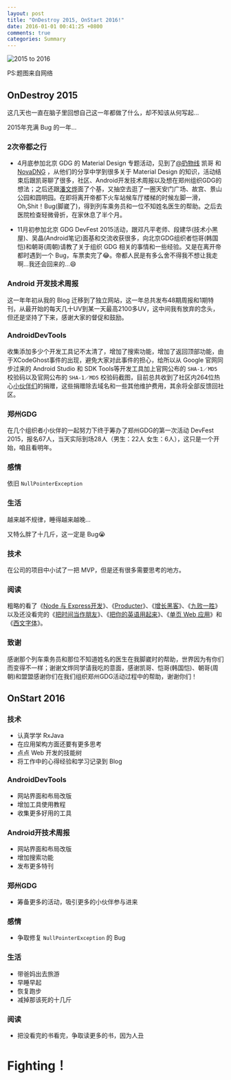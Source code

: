 ```yaml
---
layout: post
title: "OnDestroy 2015, OnStart 2016!"
date: 2016-01-01 00:41:25 +0800
comments: true
categories: Summary
---
```


![2015 to 2016](http://ww1.sinaimg.cn/large/5db51f96jw1ezj0a2oo83j218g0xcaci.jpg)

<!--more-->

PS:题图来自网络

## OnDestroy 2015

这几天也一直在脑子里回想自己这一年都做了什么，却不知该从何写起...

2015年充满 Bug 的一年...

### 2次帝都之行

* 4月底参加北京 GDG 的 Material Design 专题活动，见到了[@扔物线](https://github.com/rengwuxian) 凯哥 和 [NovaDNG](https://www.zhihu.com/people/GeoffreyR) ，从他们的分享中学到很多关于 Material Design 的知识，活动结束后跟凯哥聊了很多，社区、Android开发技术周报以及想在郑州组织GDG的想法；之后还跟[潘文烨](http://weibo.com/powerpkm)面了个基，又抽空去逛了一圈天安门广场、故宫、景山公园和圆明园。在即将离开帝都下火车站候车厅楼梯的时候左脚一滑，Oh,Shit！Bug(脚崴了)，得到列车乘务员和一位不知姓名医生的帮助。之后去医院检查轻微骨折，在家休息了半个月。

* 11月初参加北京 GDG DevFest 2015活动，跟邓凡平老师、段建华(技术小黑屋)、吴晶(Android笔记)面基和交流收获很多，向北京GDG组织者恺哥(韩国恺)和朝哥(周朝)请教了关于组织 GDG 相关的事情和一些经验。又是在离开帝都时遇到一个 Bug，车票卖完了😂。帝都人民是有多么舍不得我不想让我走啊...我还会回来的...😄

### Android 开发技术周报

这一年年初从我的 Blog 迁移到了独立网站，这一年总共发布48期周报和1期特刊，从最开始的每天几十UV到某一天最高2100多UV，这中间我有放弃的念头，但还是坚持了下来，感谢大家的督促和鼓励。

### AndroidDevTools

收集添加多少个开发工具记不太清了，增加了搜索功能，增加了返回顶部功能，由于XCodeGhost事件的出现，避免大家对此事件的担心，给所以从 Google 官网同步过来的 Android Studio 和 SDK Tools等开发工具加上官网公布的 `SHA-1／MD5` 校验码以及官网公布的 `SHA-1／MD5` 校验码截图，目前总共收到了社区内264位热心[小伙伴们](http://www.androiddevtools.cn/donate.html#donate-list)的捐赠，这些捐赠除去域名和一些其他维护费用，其余将全部反馈回社区。

### 郑州GDG

在几个组织者小伙伴的一起努力下终于筹办了郑州GDG的第一次活动 DevFest 2015，报名67人，当天实际到场28人（男生：22人 女生：6人），这只是一个开始，咱且看明年。

### 感情

依旧 `NullPointerException`

### 生活

越来越不规律，睡得越来越晚...

又特么胖了十几斤，这一定是 Bug😭

### 技术

在公司的项目中小试了一把 MVP，但是还有很多需要思考的地方。

### 阅读

粗略的看了《[Node 与 Express开发](http://www.ituring.com.cn/book/1485)》、《[Producter](http://producter.io)》、《[增长黑客](https://book.douban.com/subject/26541801/)》、《[九败一胜](https://book.douban.com/subject/25975454/)》以及还没看完的《[把时间当作朋友](http://book.douban.com/subject/3748247/)》、《[把你的英语用起来]()》、《[单页 Web 应用](https://book.douban.com/subject/25986284/)》和《[西文字体](https://book.douban.com/subject/25836269/)》。

### 致谢

感谢那个列车乘务员和那位不知道姓名的医生在我脚崴时的帮助，世界因为有你们而变得不一样；谢谢文烨同学请我吃的意面，感谢凯哥、恺哥(韩国恺)、朝哥(周朝)和盟盟感谢你们在我们组织郑州GDG活动过程中的帮助，谢谢你们！


## OnStart 2016

### 技术

* 认真学学 RxJava
* 在应用架构方面还要有更多思考
* 点点 Web 开发的技能树
* 将工作中的心得经验和学习记录到 Blog

### AndroidDevTools

* 网站界面和布局改版
* 增加工具使用教程
* 收集更多好用的工具

### Android开技术周报

* 网站界面和布局改版
* 增加搜索功能
* 发布更多特刊

### 郑州GDG

* 筹备更多的活动，吸引更多的小伙伴参与进来

### 感情

* 争取修复 `NullPointerException` 的 Bug

### 生活

* 带爸妈出去旅游
* 早睡早起
* 恢复跑步
* 减掉那该死的十几斤

### 阅读

* 把没看完的书看完，争取读更多的书，因为人丑

# Fighting！